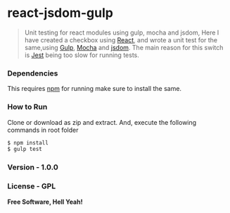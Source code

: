 # react-jsdom-gulp
>Unit testing for react modules using gulp, mocha and jsdom,
>Here I have created a checkbox using [React], and wrote a unit test for the same,using [Gulp], [Mocha] and [jsdom].
>The main reason for this switch is [Jest] being too slow for running tests.

### Dependencies
This requires [npm] for running make sure to install the same.

### How to Run
Clone or download as zip and extract. And, execute the following commands in root folder
```sh
$ npm install
$ gulp test
```

### Version - 1.0.0
### License - GPL

**Free Software, Hell Yeah!**

[//]: # (These are reference links used in the body of this note and get stripped out when the markdown processor does its job. There is no need to format nicely because it shouldn't be seen. Thanks SO - http://stackoverflow.com/questions/4823468/store-comments-in-markdown-syntax)

[React]: <https://facebook.github.io/react/>
[Gulp]: <http://gulpjs.com/>
[Mocha]: <https://mochajs.org/>
[jsdom]: <https://github.com/tmpvar/jsdom>
[Jest]: <https://github.com/facebook/jest>
[npm]: <https://www.npmjs.com/>
